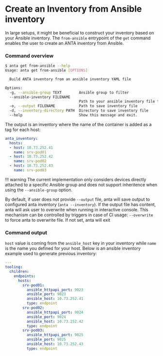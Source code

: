 <!--
  ~ Copyright (c) 2023-2024 Arista Networks, Inc.
  ~ Use of this source code is governed by the Apache License 2.0
  ~ that can be found in the LICENSE file.
  -->

# Create an Inventory from Ansible inventory

In large setups, it might be beneficial to construct your inventory based on your Ansible inventory. The `from-ansible` entrypoint of the `get` command enables the user to create an ANTA inventory from Ansible.

### Command overview

```bash
$ anta get from-ansible --help
Usage: anta get from-ansible [OPTIONS]

  Build ANTA inventory from an ansible inventory YAML file

Options:
  -g, --ansible-group TEXT        Ansible group to filter
  --ansible-inventory FILENAME
                                  Path to your ansible inventory file to read
  -o, --output FILENAME           Path to save inventory file
  -d, --inventory-directory PATH  Directory to save inventory file
  --help                          Show this message and exit.
```

The output is an inventory where the name of the container is added as a tag for each host:

```yaml
anta_inventory:
  hosts:
  - host: 10.73.252.41
    name: srv-pod01
  - host: 10.73.252.42
    name: srv-pod02
  - host: 10.73.252.43
    name: srv-pod03
```

!!! warning
    The current implementation only considers devices directly attached to a specific Ansible group and does not support inheritence when using the `--ansible-group` option.

By default, if user does not provide `--output` file, anta will save output to configured anta inventory (`anta --inventory`). If the output file has content, anta will ask user to overwrite when running in interactive console. This mechanism can be controlled by triggers in case of CI usage: `--overwrite` to force anta to overwrite file. If not set, anta will exit


### Command output

`host` value is coming from the `ansible_host` key in your inventory while `name` is the name you defined for your host. Below is an ansible inventory example used to generate previous inventory:

```yaml
---
tooling:
  children:
    endpoints:
      hosts:
        srv-pod01:
          ansible_httpapi_port: 9023
          ansible_port: 9023
          ansible_host: 10.73.252.41
          type: endpoint
        srv-pod02:
          ansible_httpapi_port: 9024
          ansible_port: 9024
          ansible_host: 10.73.252.42
          type: endpoint
        srv-pod03:
          ansible_httpapi_port: 9025
          ansible_port: 9025
          ansible_host: 10.73.252.43
          type: endpoint
```
